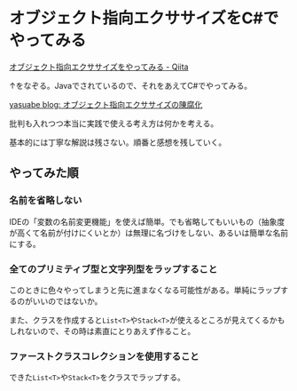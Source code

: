 # オブジェクト指向エクササイズをC#でやってみる

[オブジェクト指向エクササイズをやってみる \- Qiita](https://qiita.com/opengl-8080/items/6f0a458df9c34eccf76c)

↑をなぞる。Javaでされているので、それをあえてC#でやってみる。

[yasuabe blog: オブジェクト指向エクササイズの陳腐化](http://yasutech.blogspot.com/2019/02/scala.html)

批判も入れつつ本当に実践で使える考え方は何かを考える。

基本的には丁寧な解説は残さない。順番と感想を残していく。

## やってみた順

### 名前を省略しない

IDEの「変数の名前変更機能」を使えば簡単。でも省略してもいいもの（抽象度が高くて名前が付けにくいとか）は無理に名づけをしない、あるいは簡単な名前にする。

### 全てのプリミティブ型と文字列型をラップすること

このときに色々やってしまうと先に進まなくなる可能性がある。単純にラップするのがいいのではないか。

また、クラスを作成すると`List<T>`や`Stack<T>`が使えるところが見えてくるかもしれないので、その時は素直にとりあえず作ること。

### ファーストクラスコレクションを使用すること

できた`List<T>`や`Stack<T>`をクラスでラップする。

